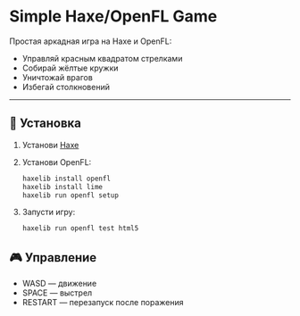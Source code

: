 # Simple Haxe/OpenFL Game

Простая аркадная игра на Haxe и OpenFL:

- Управляй красным квадратом стрелками
- Собирай жёлтые кружки
- Уничтожай врагов
- Избегай столкновений

---

## 🔧 Установка

1. Установи [Haxe](https://haxe.org/download/)
2. Установи OpenFL:

   ```bash
   haxelib install openfl
   haxelib install lime
   haxelib run openfl setup
   ```

3. Запусти игру:

   ```bash
   haxelib run openfl test html5
   ```

## 🎮 Управление

- WASD — движение
- SPACE — выстрел
- RESTART — перезапуск после поражения
